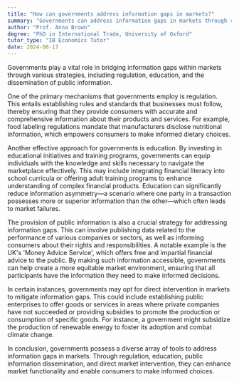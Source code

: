 ```yaml
---
title: "How can governments address information gaps in markets?"
summary: "Governments can address information gaps in markets through regulation, education, and the provision of public information."
author: "Prof. Anna Brown"
degree: "PhD in International Trade, University of Oxford"
tutor_type: "IB Economics Tutor"
date: 2024-06-17
---
```


Governments play a vital role in bridging information gaps within markets through various strategies, including regulation, education, and the dissemination of public information.

One of the primary mechanisms that governments employ is regulation. This entails establishing rules and standards that businesses must follow, thereby ensuring that they provide consumers with accurate and comprehensive information about their products and services. For example, food labeling regulations mandate that manufacturers disclose nutritional information, which empowers consumers to make informed dietary choices.

Another effective approach for governments is education. By investing in educational initiatives and training programs, governments can equip individuals with the knowledge and skills necessary to navigate the marketplace effectively. This may include integrating financial literacy into school curricula or offering adult training programs to enhance understanding of complex financial products. Education can significantly reduce information asymmetry—a scenario where one party in a transaction possesses more or superior information than the other—which often leads to market failures.

The provision of public information is also a crucial strategy for addressing information gaps. This can involve publishing data related to the performance of various companies or sectors, as well as informing consumers about their rights and responsibilities. A notable example is the UK's 'Money Advice Service', which offers free and impartial financial advice to the public. By making such information accessible, governments can help create a more equitable market environment, ensuring that all participants have the information they need to make informed decisions.

In certain instances, governments may opt for direct intervention in markets to mitigate information gaps. This could include establishing public enterprises to offer goods or services in areas where private companies have not succeeded or providing subsidies to promote the production or consumption of specific goods. For instance, a government might subsidize the production of renewable energy to foster its adoption and combat climate change.

In conclusion, governments possess a diverse array of tools to address information gaps in markets. Through regulation, education, public information dissemination, and direct market intervention, they can enhance market functionality and enable consumers to make informed choices.
    
